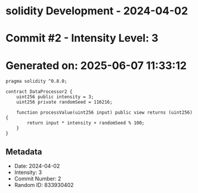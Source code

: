 ﻿# solidity Development - 2024-04-02
# Commit #2 - Intensity Level: 3
# Generated on: 2025-06-07 11:33:12
```solidity
pragma solidity ^0.8.0;

contract DataProcessor2 {
    uint256 public intensity = 3;
    uint256 private randomSeed = 116216;

    function processValue(uint256 input) public view returns (uint256) {
        return input * intensity + randomSeed % 100;
    }
}
```
## Metadata
- Date: 2024-04-02
- Intensity: 3
- Commit Number: 2
- Random ID: 833930402
